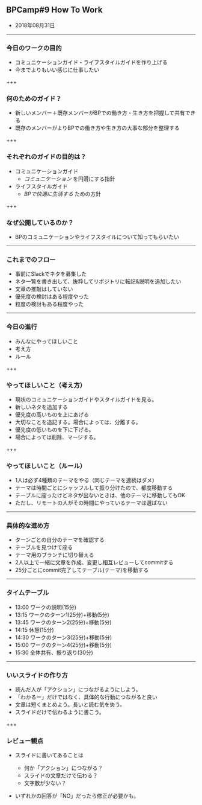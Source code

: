 ## BPCamp#9 How To Work 

* 2018年08月31日

---

### 今日のワークの目的

* コミュニケーションガイド・ライフスタイルガイドを作り上げる
* 今までよりもいい感じに仕事したい

+++

### 何のためのガイド？

* 新しいメンバー＋既存メンバーがBPでの働き方・生き方を把握して共有できる
* 既存のメンバーがよりBPでの働き方や生き方の大事な部分を整理する

+++

### それぞれのガイドの目的は？

* コミュニケーションガイド 
  * *コミュニケーション* を円滑にする指針
* ライフスタイルガイド 
  * *BPで快適に生活する* ための方針　

+++

### なぜ公開しているのか？

* BPのコミュニケーションやライフスタイルについて知ってもらいたい

---

### これまでのフロー

* 事前にSlackでネタを募集した
* ネタ一覧を書き出して、抜粋してリポジトリに転記&説明を追加したい
* 文章の推敲はしていない
* 優先度の検討はある程度やった
* 粒度の検討もある程度やった

---

### 今日の進行

* みんなにやってほしいこと
* 考え方
* ルール

+++

### やってほしいこと（考え方）

* 現状のコミュニケーションガイドやスタイルガイドを見る。
* 新しいネタを追加する
* 優先度の高いものを上にあげる
* 大切なことを追記する。場合によっては、分離する。
* 優先度の低いものを下に下げる。
* 場合によっては削除、マージする。

+++

### やってほしいこと（ルール）

* 1人は必ず4種類のテーマをやる（同じテーマを連続はダメ）
* テーマは時間ごとにシャッフルして振り分けたので、都度移動する
* テーブルに座ったけどネタが出ないときは、他のテーマに移動してもOK
* ただし、リモートの人がその時間にやっているテーマは選ばない

---

### 具体的な進め方
* ターンごとの自分のテーマを確認する
* テーブルを見つけて座る
* テーマ用のブランチに切り替える
* 2人以上で一緒に文章を作成、変更し相互レビューしてcommitする
* 25分ごとにcommit完了してテーブル(テーマ)を移動する

---

### タイムテーブル

* 13:00 ワークの説明(15分)
* 13:15 ワークのターン1(25分)+移動(5分)
* 13:45 ワークのターン2(25分)+移動(5分)
* 14:15 休憩(15分)
* 14:30 ワークのターン3(25分)+移動(5分)
* 15:00 ワークのターン4(25分)+移動(5分)
* 15:30 全体共有、振り返り(30分)

---

### いいスライドの作り方

* 読んだ人が「アクション」につながるようにしよう。
* 「わかるー」だけではなく、具体的な行動につながると良い
* 文章は短くまとめよう。長いと読む気を失う。
* スライドだけで伝わるように書こう。

+++

### レビュー観点

* スライドに書いてあることは
  * 何か「アクション」につながる？
  * スライドの文章だけで伝わる？
  * 文字数が少ない？ 

* いずれかの回答が「NO」だったら修正が必要かも。

